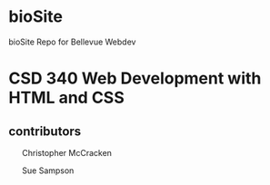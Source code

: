 # bioSite
bioSite Repo for Bellevue Webdev
<h1>CSD 340 Web Development with HTML and CSS</h1>
<h2>contributors</h2>
<ul>Christopher McCracken</ul>
<ul>Sue Sampson</ul>
